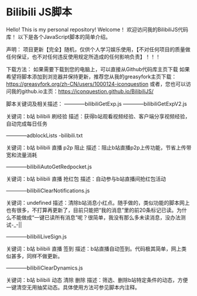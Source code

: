 # Bilibili JS脚本
Hello! This is my personal repository! Welcome！
欢迎访问我的BilibiliJS代码库！
以下是各个JavaScript脚本的简单介绍。


声明：
项目更新【完全】随机，仅供个人学习娱乐使用，【不对任何项目的质量做任何保证，也不对任何违反使用规定所造成的任何影响负责】！！！


下载方法：
如果需要下载到您的电脑上，可以直接从Github代码库主页下载
如果希望将脚本添加到浏览器并保持更新，推荐您从我的greasyfork主页下载：https://greasyfork.org/zh-CN/users/1000124-iconquestion
或者，您也可以访问我的github.io主页：https://iconquestion.github.io/BilibiliJS/


脚本关键词及相关描述：
————bilibiliGetExp.js
————bilibiliGetExpV2.js

关键词：b站 bilibili 刷经验
描述：获得b站观看视频经验、客户端分享视频经验，自动完成每日任务

————adblockLists
    -bilibili.txt

关键词：b站 bilibili 直播 p2p 阻止
描述：阻止b站直播p2p上传功能，节省上传带宽和流量消耗

————bilibiliAutoGetRedpocket.js

关键词：b站 bilibili 直播 抢红包
描述：自动参与b站直播间抢红包活动

————bilibiliClearNotifications.js

关键词：undefined
描述：清除b站消息小红点。随手做的，类似功能的脚本网上也有很多，不打算再更新了，目前只能把“我的消息”里的前20条标记已读。为什么不能做成“一键已读所有消息”呢？很简单，我没有那么多未读消息，没办法测试-_-||

————bilibiliLiveSign.js

关键词：b站 bilibili 直播 签到
描述：b站直播自动签到。代码极其简单，网上类似甚多，同样不做更新。

————bilibiliClearDynamics.js

关键词：b站 bilibili 动态 清除 删除
描述：筛选、删除b站特定条件的动态，方便一键清空无用抽奖动态。具体使用方法可参见脚本内注释。

